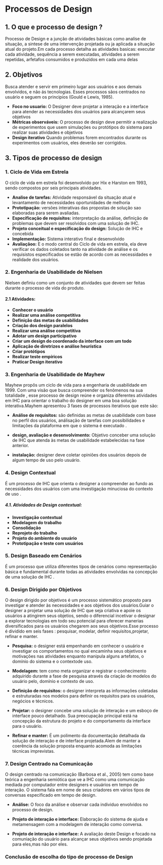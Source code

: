 # Processos de Design
## 1. O que e processo de design ?

Processo de Design e a junção de atividades básicas como analíse de situação, a sintese de uma intervenção projetada ou ja aplicada a situação atual do projeto.Em cada processo detalha as atividades basicas: executar cada atividade, sequência a serem executadas, atividades a serem repetidas, arfetafos consumidos e produzidos em cada uma delas

## 2. Objetivos

Busca atender e servir em primeiro lugar aos usuários e aos demais envolvidos, e não ás tecnologias. Esses processos sãos centrados no usuário e seguem os principios (Gould e Lewis, 1985).
         
         
- **Foco no usuario:** O Designer deve projetar a interação e a interface para atender as necessidades dos usuários para alcançarem seus objetivos
- **Métricas observáveis:** O processo de design deve permitir a realização de experimentos que usem simulações ou protótipos do sistema para realizar suas atividades e objetivos
- **Design iterativo**  Quando problemas forem encontrados durante os experimentos com usuários, eles deverão ser corrigidos.

## 3. Tipos de processo de design
### 1. Ciclo de Vida em Estrela
O ciclo de vida em estrela foi desenvolvido por Hix e Harston em 1993, sendo compostos por seis principais atividades.
- **Analise de tarefas:** Atividade responsável da situação atual e levantamento de necessidades oportunidades de melhoria
-  **Prototipação:** versões interativas das propostas de solução sao elaboradas para serem avaliadas.
- **Especificação de requisitos:**  interpretação da análise, definição de problemas que devem ser resolvidos com uma solução de IHC.
- **Projeto conceitual e especificação do design:** Solução de IHC e concebida
- **Implementação:** Sistema interativo final e desenvolvido
- **Avaliaçãoo:** E o modo central do Ciclo de vida em estrela, ela deve verificar os dados coletados tanto na atividade de análise e os requisistos especificados se estão de acordo com as necessidades e realidade dos usuários.


### 2. Engenharia de Usabilidade de Nielsen
Nielsen definiu como um conjunto de atividades que devem ser feitas durante o processo de vida do produto.
#### 2.1  Atividades:
- **Conhecer o usuário**
- **Realizar uma análise competitiva**
- **Definição das metas de usabilidades**
- **Criação dos design paralelos**
- **Realizar uma análise competitiva**
- **Adotar um design participativo**
- **Criar um design do coordenado da interface com um todo**
- **Aplicação de diretrizes e análise heurística**
- **Criar protótipos**
- **Realizar teste empíricos**
- **Praticar Design iterativo**



### 3. Engenharia de Usabilidade de Mayhew
Mayhew  propôs um ciclo de vida para a engenharia de usabilidade em 1999. Com uma visão
que busca  compreender os fenômenos na sua totalidade , esse processo de design reúne e organiza diferentes atividades em IHC para orientar o trabalho do designer em  uma boa solução interativa.Mayhem apresentou 3 fases de processos iterativos que este são:

- **Análise de requisitos:**  são definidas as metas de usabilidade com base no perfil dos
usuários, análisação de tarefas com possibilidades e limitações da plataforma em que o sistema é executado .

- **design, avaliação e desenvolvimento:**  Objetivo conceber uma solução de IHC que
atenda às metas de usabilidade estabelecidas na fase anterior.
- **instalação:** designer deve coletar opiniões dos usuários depois de algum tempo de uso pelo usuário.

### 4. Design Contextual
É um processo  de IHC que orienta o designer a compreender ao fundo as necessidades dos usuários com uma investigação minuciosa do contexto de uso .

##### 4.1. Atividades de Design contextual:
- **Investigação contextual** 
- **Modelagem do trabalho**
- **Consolidação**
- **Reprojeto do trabalho**
- **Projeto do ambiente do usuário**
- **Prototipação e teste com usuários**

### 5. Design Baseado em Cenários
É um processo que utiliza diferentes tipos de cenários como representação básica e fundamental durante todas as atividades envolvidas na concepção de uma solução de IHC .

### 6. Design Dirigido por Objetivos
O design dirigido por objetivos é um processo sistemático proposto para investigar e atender às
necessidades e aos objetivos dos usuários.Guiar o designer a projetar uma solução de IHC que seja criativa e apoie os usuários a atingirem seus objetios, sendo o diferencial incetivar o designar a explorar tecnologias em todo seu potencial para oferecer manerias diversificados para os usuários chegarem aos seus objetivos.Esse processo é dividido em seis fases : pesquisar, modelar, definir requisitos,projetar, refinar e manter.

- **Pesquisa:**  o designer está empenhando em conhecer o usuário e investigar os comportamentos no qual encaminha seus objetivos e motivações nas atividades enquanto manipula alguns artefatos, o domínio do sistema e o contextode uso. 

- **Modelagem:**  tem como  meta organizar e registrar o conhecimento adquirido durante a fase de pesquisa através da criação de modelos do usuário pelo, domínio e contexto de uso.

- **Definição de requisitos:** o designer interpreta as informações coletadas e estruturadas
nos modelos para definir os requisitos para os usuários, negócios e técnicos.

- **Projetar:** o designer concebe uma solução de interação e um esboço de interface pouco detalhado. Sua preocupação principal está na concepção da estrutura do projeto e do comportamento da interface para o usuário.

- **Refinar e manter:**  É um polimento da documentação detalhada da solução de interação e de interface projetada.Alem de manter a coerência da solução proposta enquanto acomoda as limitações técnicas imprevistas.

### 7. Design Centrado na Comunicação
O design centrado na comunicação (Barbosa et al., 2005) tem como base teórica a engenharia semiótica que ve a IHC como uma comunicação mediada por computador entre designers e usuários em tempo de interação. O sistema fala em nome de seus criadores em vários tipos de conversas especificado em tempo de design.

- **Análise:**  O foco da análise e observar cada individuo envolvidos no processo de design.

- **Projeto de interação e interface:**  Elaboração do sistema de ajuda e metamensagem com a modelagem de interação como conversa.

- **Projeto de interação e interface:**  A avaliação deste Design e focado na comuniação do usuário para alcançar seus objetivos sendo projetada para eles,mas não por eles.


### Conclusão de escolha do tipo de processo de Design












